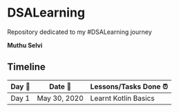 # DSALearning

Repository dedicated to my #DSALearning journey

**Muthu Selvi**

## Timeline

| Day :pushpin: | Date :calendar: | Lessons/Tasks Done :alarm_clock: |
|------|-----------------|--------------------|
| Day 1 | May 30, 2020 | Learnt Kotlin Basics |
